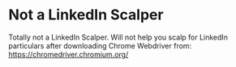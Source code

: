 # Not a LinkedIn Scalper 

Totally not a LinkedIn Scalper. Will not help you scalp for LinkedIn particulars after downloading Chrome Webdriver from: https://chromedriver.chromium.org/


